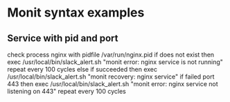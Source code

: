 # Monit syntax examples

## Service with pid and port
check process nginx with pidfile /var/run/nginx.pid
    if does not exist then 
        exec /usr/local/bin/slack_alert.sh "monit error: nginx service is not running" repeat every 100 cycles 
        else if succeeded then exec /usr/local/bin/slack_alert.sh "monit recovery: nginx service"
    if failed port 443 then 
        exec /usr/local/bin/slack_alert.sh "monit error: nginx service not listening on 443" repeat every 100 cycles

